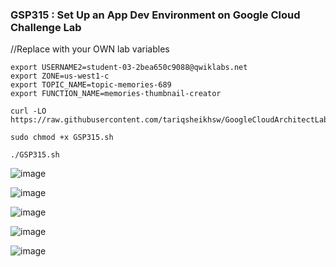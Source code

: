 ### GSP315 : Set Up an App Dev Environment on Google Cloud Challenge Lab

//Replace with your OWN lab variables
```
export USERNAME2=student-03-2bea650c9088@qwiklabs.net    
export ZONE=us-west1-c  
export TOPIC_NAME=topic-memories-689    
export FUNCTION_NAME=memories-thumbnail-creator   
```

```
curl -LO https://raw.githubusercontent.com/tariqsheikhsw/GoogleCloudArchitectLabs/main/Solutions/GSP315.sh

sudo chmod +x GSP315.sh

./GSP315.sh
```

![image](https://github.com/tariqsheikhsw/GoogleCloudArchitectLabs/assets/54164634/27ad96a9-234b-4c13-b09f-9483249619fc)

![image](https://github.com/tariqsheikhsw/GoogleCloudArchitectLabs/assets/54164634/4298cede-a5f5-4aba-8e8f-a4b7c2fefe05)

![image](https://github.com/tariqsheikhsw/GoogleCloudArchitectLabs/assets/54164634/2ce224e9-9d00-43fd-8f99-e4c28130e03a)

![image](https://github.com/tariqsheikhsw/GoogleCloudArchitectLabs/assets/54164634/12a2f153-6bc8-45b4-8ac0-c2d906498afb)

![image](https://github.com/tariqsheikhsw/GoogleCloudArchitectLabs/assets/54164634/0dcfb79e-5866-4fe3-a2b6-91c0ee047246)
